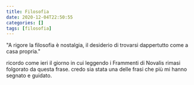 ```yaml
---
title: Filosofia
date: 2020-12-04T22:50:55
categories: []
tags: [filosofia]
---
```


"A rigore la filosofia è nostalgia, il desiderio di trovarsi dappertutto come a casa propria."

ricordo come ieri il giorno in cui leggendo i Frammenti di Novalis rimasi folgorato da questa frase. credo sia stata una delle frasi che più mi hanno segnato e guidato.
